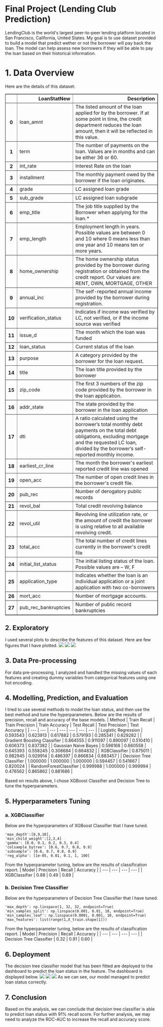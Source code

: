 # Final Project (Lending Club Prediction)

LendingClub is the world's largest peer-to-peer lending platform located in San Francisco, California, United States. My goal is to use dataset provided to build a model that predict wether or not the borrower will pay back the loan. The model can help assess new borrowers if they will be able to pay the loan based on their historical information.

# 1. Data Overview

Here are the details of this dataset:

<table border="1" class="dataframe">
  <thead>
    <tr style="text-align: right;">
      <th></th>
      <th>LoanStatNew</th>
      <th>Description</th>
    </tr>
  </thead>
  <tbody>
    <tr>
      <th>0</th>
      <td>loan_amnt</td>
      <td>The listed amount of the loan applied for by the borrower. If at some point in time, the credit department reduces the loan amount, then it will be reflected in this value.</td>
    </tr>
    <tr>
      <th>1</th>
      <td>term</td>
      <td>The number of payments on the loan. Values are in months and can be either 36 or 60.</td>
    </tr>
    <tr>
      <th>2</th>
      <td>int_rate</td>
      <td>Interest Rate on the loan</td>
    </tr>
    <tr>
      <th>3</th>
      <td>installment</td>
      <td>The monthly payment owed by the borrower if the loan originates.</td>
    </tr>
    <tr>
      <th>4</th>
      <td>grade</td>
      <td>LC assigned loan grade</td>
    </tr>
    <tr>
      <th>5</th>
      <td>sub_grade</td>
      <td>LC assigned loan subgrade</td>
    </tr>
    <tr>
      <th>6</th>
      <td>emp_title</td>
      <td>The job title supplied by the Borrower when applying for the loan.*</td>
    </tr>
    <tr>
      <th>7</th>
      <td>emp_length</td>
      <td>Employment length in years. Possible values are between 0 and 10 where 0 means less than one year and 10 means ten or more years.</td>
    </tr>
    <tr>
      <th>8</th>
      <td>home_ownership</td>
      <td>The home ownership status provided by the borrower during registration or obtained from the credit report. Our values are: RENT, OWN, MORTGAGE, OTHER</td>
    </tr>
    <tr>
      <th>9</th>
      <td>annual_inc</td>
      <td>The self-reported annual income provided by the borrower during registration.</td>
    </tr>
    <tr>
      <th>10</th>
      <td>verification_status</td>
      <td>Indicates if income was verified by LC, not verified, or if the income source was verified</td>
    </tr>
    <tr>
      <th>11</th>
      <td>issue_d</td>
      <td>The month which the loan was funded</td>
    </tr>
    <tr>
      <th>12</th>
      <td>loan_status</td>
      <td>Current status of the loan</td>
    </tr>
    <tr>
      <th>13</th>
      <td>purpose</td>
      <td>A category provided by the borrower for the loan request.</td>
    </tr>
    <tr>
      <th>14</th>
      <td>title</td>
      <td>The loan title provided by the borrower</td>
    </tr>
    <tr>
      <th>15</th>
      <td>zip_code</td>
      <td>The first 3 numbers of the zip code provided by the borrower in the loan application.</td>
    </tr>
    <tr>
      <th>16</th>
      <td>addr_state</td>
      <td>The state provided by the borrower in the loan application</td>
    </tr>
    <tr>
      <th>17</th>
      <td>dti</td>
      <td>A ratio calculated using the borrower’s total monthly debt payments on the total debt obligations, excluding mortgage and the requested LC loan, divided by the borrower’s self-reported monthly income.</td>
    </tr>
    <tr>
      <th>18</th>
      <td>earliest_cr_line</td>
      <td>The month the borrower's earliest reported credit line was opened</td>
    </tr>
    <tr>
      <th>19</th>
      <td>open_acc</td>
      <td>The number of open credit lines in the borrower's credit file.</td>
    </tr>
    <tr>
      <th>20</th>
      <td>pub_rec</td>
      <td>Number of derogatory public records</td>
    </tr>
    <tr>
      <th>21</th>
      <td>revol_bal</td>
      <td>Total credit revolving balance</td>
    </tr>
    <tr>
      <th>22</th>
      <td>revol_util</td>
      <td>Revolving line utilization rate, or the amount of credit the borrower is using relative to all available revolving credit.</td>
    </tr>
    <tr>
      <th>23</th>
      <td>total_acc</td>
      <td>The total number of credit lines currently in the borrower's credit file</td>
    </tr>
    <tr>
      <th>24</th>
      <td>initial_list_status</td>
      <td>The initial listing status of the loan. Possible values are – W, F</td>
    </tr>
    <tr>
      <th>25</th>
      <td>application_type</td>
      <td>Indicates whether the loan is an individual application or a joint application with two co-borrowers</td>
    </tr>
    <tr>
      <th>26</th>
      <td>mort_acc</td>
      <td>Number of mortgage accounts.</td>
    </tr>
    <tr>
      <th>27</th>
      <td>pub_rec_bankruptcies</td>
      <td>Number of public record bankruptcies</td>
    </tr>
  </tbody>
</table>

## 2. Exploratory
I used several plots to describe the features of this dataset. Here are few figures that I have plotted.
<img src="./images/countplot.png">
<img src="./images/loan_amnt.png">
<img src="./images/corr_ratio.png">

## 3. Data Pre-processing
For data pre-processing, I analyzed and handled the missing values of each features and creating dummy variables from categorical features using one hot encoding.

## 4. Modelling, Prediction, and Evaluation
I tried to use several methods to model the loan status, and then use the best method and tune the hyperparameters. Below are the results of precision, recall and accuracy of the base models.
| Method | Train Recall | Train Precision | Train Accuracy | Test Recall | Test Precision | Test Accuracy |
| --- | --- | --- | --- | --- | --- | --- |
| Logistic Regression | 0.593543 | 0.623913 | 0.617882 | 0.579193 | 0.285341 | 0.629282 |
| Gradient Boosting Classifier | 0.864555 | 0.911097 | 0.890097 | 0.510410 | 0.606373 | 0.837382 |
| Gaussian Naive Bayes | 0.598168 | 0.660558 | 0.645393 | 0.558245 | 0.308684 | 0.664832 |
| XGBClassifier | 0.875011 | 0.982945 | 0.929914 | 0.486397 | 0.866834 | 0.883457 |
| Decision Tree Classifier | 1.000000 | 1.000000 | 1.000000 | 0.594457 | 0.541667 | 0.820024 |
| RandomForestClassifier | 0.999988 | 1.000000 | 0.999994 | 0.476562 | 0.865862 | 0.881686 |

Based on results above, I chose XGBoost Classifier and Decision Tree to tune the hyperparameters.

## 5. Hyperparameters Tuning
### a. XGBClassifier
Below are the hyperparameters of XGBoost Classifier that I have tuned.
```
'max_depth':[8,9,10],
'min_child_weight':[2,3,4]
'gamma': [0.0, 0.1, 0.2, 0.3, 0.4]
'colsample_bytree': [0.6, 0.7, 0.8, 0.9]
'subsample': [0.6, 0.7, 0.8, 0.9]
'reg_alpha': [1e-05, 0.01, 0.1, 1, 100]
```

From the hyperparameter tuning, below are the results of classification report.
| Model | Precision | Recall | Accuracy |
| --- | --- | --- | --- |
| XGBClassifier | 0.88 | 0.49 | 0.89 |

### b. Decision Tree Classifier
Below are the hyperparameters of Decision Tree Classifier that I have tuned.
```
'max_depth': np.linspace(1, 32, 32, endpoint=True)
'min_samples_split': np.linspace(0.001, 0.01, 10, endpoint=True)
'min_samples_leaf': np.linspace(0.0001, 0.001, 10, endpoint=True)
'max_features': list(range(1,X_train.shape[1]))
```
From the hyperparameter tuning, below are the results of classification report.
| Model | Precision | Recall | Accuracy |
| --- | --- | --- | --- |
| Decision Tree Classifier | 0.32 | 0.91 | 0.60 |

## 6. Deployment
The decision tree classifier model that has been fitted are deployed to the dashboard to predict the loan status in the feature. The dashboard is displayed below.
<img src="./images/1.png">
<img src="./images/2.png">
<img src="./images/3.png">
As we can see, our model managed to predict loan status correctly.

## 7. Conclusion
Based on the analysis, we can conclude that decision tree classifier is able to predict loan status with 91% recall score. For further analysis, we may need to analyze the ROC-AUC to increase the recall and accuracy score.
